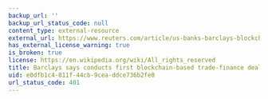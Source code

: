 ```yaml
---
backup_url: ''
backup_url_status_code: null
content_type: external-resource
external_url: https://www.reuters.com/article/us-banks-barclays-blockchain/barclays-says-conducts-first-blockchain-based-trade-finance-deal-idUSKCN11D23B
has_external_license_warning: true
is_broken: true
license: https://en.wikipedia.org/wiki/All_rights_reserved
title: Barclays says conducts first blockchain-based trade-finance deal
uid: e0dfb1c4-811f-44cb-9cea-ddce736b2fe0
url_status_code: 401
---
```

